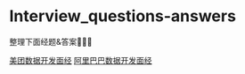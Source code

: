 # Interview_questions-answers
整理下面经题&amp;答案🤡🤡🤡

[美团数据开发面经](https://github.com/wangteng200000318/Interview_questions-answers/blob/main/美团数据开发面经.md)
[阿里巴巴数据开发面经](https://github.com/wangteng200000318/Interview_questions-answers/blob/main/%E9%98%BF%E9%87%8C%E5%B7%B4%E5%B7%B4%E6%95%B0%E6%8D%AE%E5%BC%80%E5%8F%91%E9%9D%A2%E7%BB%8F.md)
